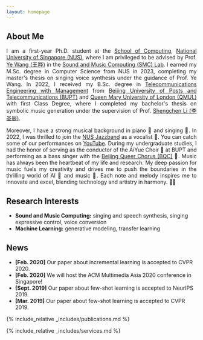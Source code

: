 ```yaml
---
layout: homepage
---
```


## About Me

<p align="justify">
I am a first-year Ph.D. student at the <a href="https://www.comp.nus.edu.sg/">School of Computing</a>, <a href="https://www.nus.edu.sg/">National University of Singapore (NUS)</a>, where I am privileged to be advised by Prof. <a href="https://www.comp.nus.edu.sg/cs/people/wangye/">Ye Wang (王晔)</a> in the <a href="https://smcnus.comp.nus.edu.sg/">Sound and Music Computing (SMC) Lab</a>. I earned my M.Sc. degree in Computer Science from NUS in 2023, completing my master's thesis on singing voice synthesis under the guidance of Prof. Ye Wang. In 2022, I received my B.Sc. degree in <a href="https://is.bupt.edu.cn/">Telecommunications Engineering with Management</a> from <a href="http://www.bupt.edu.cn/">Beijing University of Posts and Telecommunications (BUPT)</a> and <a href="https://www.qmul.ac.uk/">Queen Mary University of London (QMUL)</a> with first Class Degree, where I completed my bachelor's thesis on symbolic music generation under the supervision of Prof. <a href="https://shengchenli.github.io/">Shengchen Li (李圣辰)</a>.
</p>

<p align="justify">
Moreover, I have a strong musical background in piano 🎹 and singing 🎤. In 2022, I was thrilled to join the <a href="https://cfa.nus.edu.sg/explore/talent/arts-groups/music/nus-jazz-band/">NUS Jazzband</a> as a vocalist 🎷. You can catch some of our performances on <a href="https://www.youtube.com/@nusjazzband">YouTube</a>. During my undergraduate studies, I had the honor of serving as the conductor of the AiYue Choir 🎼 at BUPT and performing as a bass singer with the <a href="https://www.youtube.com/channel/UCNMAnNY_93rND1mh8qRP7fQ">Beijing Queer Chorus (BQC)</a> 🌈. 
Music has always been the heartbeat of my life and research. My deep passion for music fuels my creativity and drives me to push the boundaries in the thrilling world of AI 🤖 and music 🎵. Each note and melody inspires me to innovate and excel, blending technology and artistry in harmony. 🚀✨
</p>

## Research Interests
- **Sound and Music Computing:** singing and speech synthesis, singing expressive control, voice conversion
- **Machine Learning:** generative modeling, transfer learning

## News

- **[Feb. 2020]** Our paper about incremental learning is accepted to CVPR 2020.
- **[Feb. 2020]** We will host the ACM Multimedia Asia 2020 conference in Singapore!
- **[Sept. 2019]** Our paper about few-shot learning is accepted to NeurIPS 2019.
- **[Mar. 2019]** Our paper about few-shot learning is accepted to CVPR 2019.

{% include_relative _includes/publications.md %}

{% include_relative _includes/services.md %}
